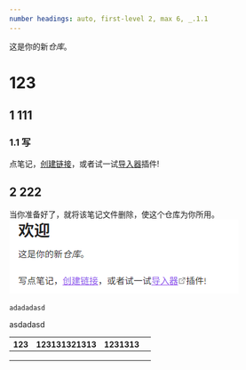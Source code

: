 ```yaml
---
number headings: auto, first-level 2, max 6, _.1.1
---
```

这是你的新*仓库*。
# 123
## 1 111

### 1.1 写
点笔记，[创建链接](创建链接.md)，或者试一试[导入器](https://help.obsidian.md/Plugins/Importer)插件!
## 2 222

当你准备好了，就将该笔记文件删除，使这个仓库为你所用。
![](assets/Pasted%20image%2020250617210532.png)
```
adadadasd
```
asdadasd


| 123 | 123131321313 | 1231313 |     |
| :-: | :----------: | :-----: | :-: |
|     |              |         |     |
|     |              |         |     |
|     |              |         |     |
